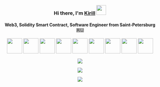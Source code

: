 <h3 align="center">Hi there, I'm <a href="https://www.linkedin.com/in/xdev/" target="_blank">Kirill</a> 
<img src="https://github.com/blackcater/blackcater/raw/main/images/Hi.gif" height="32"/></h1>
<h4 align="center">Web3, Solidity Smart Contract, Software Engineer from Saint-Petersburg 🇷🇺</h3>
<p align="center">
  <img width="50" height="50" src="https://svgur.com/i/rdK.svg">
  <img width="50" height="50" src="https://svgur.com/i/rds.svg">
  <img width="50" height="50" src="https://svgur.com/i/rfF.svg">
  <img width="50" height="50" src="https://svgur.com/i/rc0.svg">
  <img width="50" height="50" src="https://svgur.com/i/rek.svg">
  <img width="50" height="50" src="https://svgur.com/i/reM.svg">
  <img width="50" height="50" src="https://svgur.com/i/rfG.svg">
  <img width="50" height="50" src="https://svgur.com/i/re3.svg">
  <img width="50" height="50" src="https://svgur.com/i/rdt.svg">
</p>
<p align="center">
  <img src="https://github-readme-stats.vercel.app/api?username=kiruxaspb&show_icons=true&theme=cobalt">
</p>
<p align="center">
  <img src="https://github-readme-stats.vercel.app/api/top-langs/?username=kiruxaspb&layout=compact&hide_progress=false&theme=cobalt">
</p>
<p align="center">
  <img src="https://komarev.com/ghpvc/?username=kiruxaspb">
</p>

